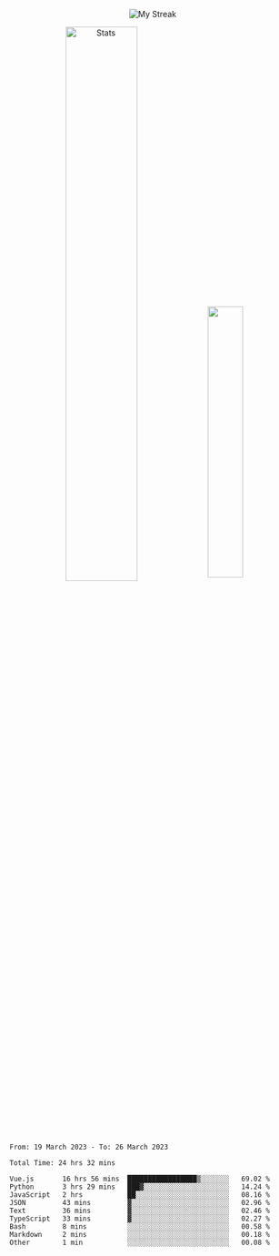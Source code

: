 <p align="center">
<picture>
  <source media="(prefers-color-scheme: dark)" srcset="http://github-readme-streak-stats.herokuapp.com?user=semolik&theme=dark&hide_border=true&background=DD272700">
  <img alt="My Streak" src="http://github-readme-streak-stats.herokuapp.com?user=semolik&hide_border=true">
</picture>
</p>
<div align="center">
  <picture>
    <source media="(prefers-color-scheme: dark)" srcset="https://github-readme-stats.vercel.app/api?username=semolik&show_icons=true&bg_color=DD272700&hide_border=true&theme=dark">
        <img alt="Stats" src="https://github-readme-stats.vercel.app/api?username=semolik&show_icons=true&bg_color=DD272700&hide_border=true" width="50%" >
  </picture>
  <sup>
  <picture>
  <source media="(prefers-color-scheme: dark)" srcset="https://github-readme-stats.vercel.app/api/top-langs/?username=semolik&layout=compact&hide_border=true&bg_color=DD272700&theme=dark">
  <img src="https://github-readme-stats.vercel.app/api/top-langs/?username=semolik&layout=compact&hide_border=true" width="35%" />
  </picture>
  </sup>
</div>
<!--START_SECTION:waka-->

```text
From: 19 March 2023 - To: 26 March 2023

Total Time: 24 hrs 32 mins

Vue.js       16 hrs 56 mins  █████████████████▒░░░░░░░   69.02 %
Python       3 hrs 29 mins   ███▓░░░░░░░░░░░░░░░░░░░░░   14.24 %
JavaScript   2 hrs           ██░░░░░░░░░░░░░░░░░░░░░░░   08.16 %
JSON         43 mins         ▓░░░░░░░░░░░░░░░░░░░░░░░░   02.96 %
Text         36 mins         ▓░░░░░░░░░░░░░░░░░░░░░░░░   02.46 %
TypeScript   33 mins         ▓░░░░░░░░░░░░░░░░░░░░░░░░   02.27 %
Bash         8 mins          ░░░░░░░░░░░░░░░░░░░░░░░░░   00.58 %
Markdown     2 mins          ░░░░░░░░░░░░░░░░░░░░░░░░░   00.18 %
Other        1 min           ░░░░░░░░░░░░░░░░░░░░░░░░░   00.08 %
```

<!--END_SECTION:waka-->

